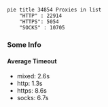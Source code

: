 
```mermaid
pie title 34854 Proxies in list
    "HTTP" : 22914
    "HTTPS": 5054
    "SOCKS" : 10705
```

### Some Info
#### Average Timeout

- mixed: 2.6s
- http: 1.3s
- https: 8.6s
- socks: 6.7s